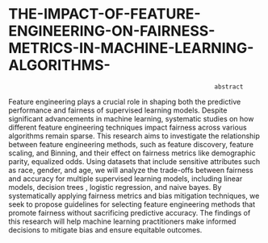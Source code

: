 # THE-IMPACT-OF-FEATURE-ENGINEERING-ON-FAIRNESS-METRICS-IN-MACHINE-LEARNING-ALGORITHMS-
                                                             abstract

Feature engineering plays a crucial role in shaping both the predictive performance and fairness of supervised learning models. Despite significant advancements in machine learning, systematic studies on how different feature engineering techniques impact fairness across various algorithms remain sparse. This research aims to investigate the relationship between feature engineering methods, such as feature discovery, feature scaling, and Binning, and their effect on fairness metrics like demographic parity, equalized odds. Using datasets that include sensitive attributes such as race, gender, and age, we will analyze the trade-offs between fairness and accuracy for multiple supervised learning models, including linear models, decision trees , logistic regression, and naive bayes. By systematically applying fairness metrics and bias mitigation techniques, we seek to propose guidelines for selecting feature engineering methods that promote fairness without sacrificing predictive accuracy. The findings of this research will help machine learning practitioners make informed decisions to mitigate bias and ensure equitable outcomes.

